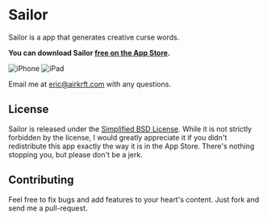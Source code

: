 # Sailor

Sailor is a app that generates creative curse words. 

**You can download Sailor [free on the App Store](http://itunes.apple.com/us/app/sailor/id416574379).**

![iPhone](http://a5.mzstatic.com/us/r1000/091/Purple/f2/22/0c/mzl.jqpnxukp.320x480-75.jpg)
![iPad](http://a1.mzstatic.com/us/r1000/113/Purple/b9/3f/c3/mzl.unvtadaz.480x480-75.jpg)


Email me at <eric@airkrft.com> with any questions. 

## License

Sailor is released under the [Simplified BSD License](https://github.com/erickreutz/sailor/blob/master/LICENSE). While it is not strictly forbidden by the license, I would greatly appreciate it if you didn't redistribute this app exactly the way it is in the App Store. There's nothing stopping you, but please don't be a jerk.

## Contributing

Feel free to fix bugs and add features to your heart's content. Just fork and send me a pull-request.
